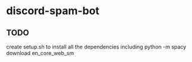# discord-spam-bot

## TODO
create setup.sh to install all the dependencies including python -m spacy download en_core_web_sm